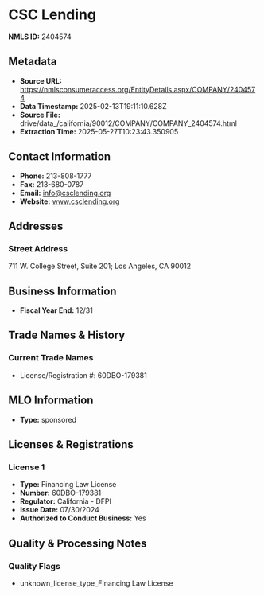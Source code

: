 # CSC Lending

**NMLS ID:** 2404574

## Metadata
- **Source URL:** https://nmlsconsumeraccess.org/EntityDetails.aspx/COMPANY/2404574
- **Data Timestamp:** 2025-02-13T19:11:10.628Z
- **Source File:** drive/data_/california/90012/COMPANY/COMPANY_2404574.html
- **Extraction Time:** 2025-05-27T10:23:43.350905

## Contact Information
- **Phone:** 213-808-1777
- **Fax:** 213-680-0787
- **Email:** info@csclending.org
- **Website:** www.csclending.org

## Addresses
### Street Address
711 W. College Street, Suite 201; Los Angeles, CA 90012

## Business Information
- **Fiscal Year End:** 12/31

## Trade Names & History
### Current Trade Names
- License/Registration #: 60DBO-179381

## MLO Information
- **Type:** sponsored

## Licenses & Registrations

### License 1
- **Type:** Financing Law License
- **Number:** 60DBO-179381
- **Regulator:** California - DFPI
- **Issue Date:** 07/30/2024
- **Authorized to Conduct Business:** Yes

## Quality & Processing Notes
### Quality Flags
- unknown_license_type_Financing Law License

